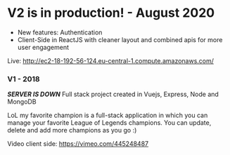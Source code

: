 # V2 is in production! - August 2020
- New features: Authentication 
- Client-Side in ReactJS with cleaner layout and combined apis for more user engagement

Live: http://ec2-18-192-56-124.eu-central-1.compute.amazonaws.com/

### V1 - 2018

**_SERVER IS DOWN_**
Full stack project created in Vuejs, Express, Node and MongoDB

LoL my favorite champion is a full-stack application in which you can manage your favorite League of Legends champions. You can update, delete and add more champions as you go :)

Video client side: https://vimeo.com/445248487

